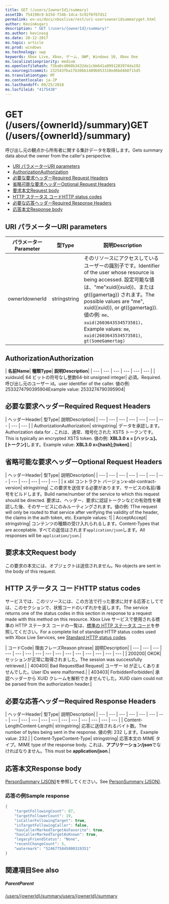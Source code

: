 ```yaml
---
title: GET (/users/{ownerId}/summary)
assetID: 754190c9-b15d-f34b-1dca-5c92f6f67d12
permalink: en-us/docs/xboxlive/rest/uri-usersowneridsummaryget.html
author: KevinAsgari
description: " GET (/users/{ownerId}/summary)"
ms.author: kevinasg
ms.date: 20-12-2017
ms.topic: article
ms.prod: windows
ms.technology: uwp
keywords: Xbox Live, Xbox, ゲーム, UWP, Windows 10, Xbox One
ms.localizationpriority: medium
ms.openlocfilehash: 73ba0cd060b3432de1cbb641a8991283974da192
ms.sourcegitcommit: 232543fba1fb30bb1489b053310ed6bd4b8f15d5
ms.translationtype: MT
ms.contentlocale: ja-JP
ms.lasthandoff: 09/25/2018
ms.locfileid: "4175430"
---
```

# <a name="get-usersowneridsummary"></a><span data-ttu-id="f2c8c-104">GET (/users/{ownerId}/summary)</span><span class="sxs-lookup"><span data-stu-id="f2c8c-104">GET (/users/{ownerId}/summary)</span></span>
<span data-ttu-id="f2c8c-105">呼び出し元の観点から所有者に関する集計データを取得します。</span><span class="sxs-lookup"><span data-stu-id="f2c8c-105">Gets summary data about the owner from the caller's perspective.</span></span>

  * [<span data-ttu-id="f2c8c-106">URI パラメーター</span><span class="sxs-lookup"><span data-stu-id="f2c8c-106">URI parameters</span></span>](#ID4EQ)
  * [<span data-ttu-id="f2c8c-107">Authorization</span><span class="sxs-lookup"><span data-stu-id="f2c8c-107">Authorization</span></span>](#ID4E2)
  * [<span data-ttu-id="f2c8c-108">必要な要求ヘッダー</span><span class="sxs-lookup"><span data-stu-id="f2c8c-108">Required Request Headers</span></span>](#ID4EBC)
  * [<span data-ttu-id="f2c8c-109">省略可能な要求ヘッダー</span><span class="sxs-lookup"><span data-stu-id="f2c8c-109">Optional Request Headers</span></span>](#ID4EHD)
  * [<span data-ttu-id="f2c8c-110">要求本文</span><span class="sxs-lookup"><span data-stu-id="f2c8c-110">Request body</span></span>](#ID4EXE)
  * [<span data-ttu-id="f2c8c-111">HTTP ステータス コード</span><span class="sxs-lookup"><span data-stu-id="f2c8c-111">HTTP status codes</span></span>](#ID4ECF)
  * [<span data-ttu-id="f2c8c-112">必要な応答ヘッダー</span><span class="sxs-lookup"><span data-stu-id="f2c8c-112">Required Response Headers</span></span>](#ID4EZG)
  * [<span data-ttu-id="f2c8c-113">応答本文</span><span class="sxs-lookup"><span data-stu-id="f2c8c-113">Response body</span></span>](#ID4EGAAC)

<a id="ID4EQ"></a>


## <a name="uri-parameters"></a><span data-ttu-id="f2c8c-114">URI パラメーター</span><span class="sxs-lookup"><span data-stu-id="f2c8c-114">URI parameters</span></span>

| <span data-ttu-id="f2c8c-115">パラメーター</span><span class="sxs-lookup"><span data-stu-id="f2c8c-115">Parameter</span></span>| <span data-ttu-id="f2c8c-116">型</span><span class="sxs-lookup"><span data-stu-id="f2c8c-116">Type</span></span>| <span data-ttu-id="f2c8c-117">説明</span><span class="sxs-lookup"><span data-stu-id="f2c8c-117">Description</span></span>|
| --- | --- | --- |
| <span data-ttu-id="f2c8c-118">ownerId</span><span class="sxs-lookup"><span data-stu-id="f2c8c-118">ownerId</span></span>| <span data-ttu-id="f2c8c-119">string</span><span class="sxs-lookup"><span data-stu-id="f2c8c-119">string</span></span>| <span data-ttu-id="f2c8c-120">そのリソースにアクセスしているユーザーの識別子です。</span><span class="sxs-lookup"><span data-stu-id="f2c8c-120">Identifier of the user whose resource is being accessed.</span></span> <span data-ttu-id="f2c8c-121">設定可能な値は、"me"xuid({xuid})、または gt({gamertag}) されます。</span><span class="sxs-lookup"><span data-stu-id="f2c8c-121">The possible values are "me", xuid({xuid}), or gt({gamertag}).</span></span> <span data-ttu-id="f2c8c-122">値の例: <code>me</code>、 <code>xuid(2603643534573581)</code>、</span><span class="sxs-lookup"><span data-stu-id="f2c8c-122">Example values: <code>me</code>, <code>xuid(2603643534573581)</code>,</span></span> <code>gt(SomeGamertag)</code>|

<a id="ID4E2"></a>


## <a name="authorization"></a><span data-ttu-id="f2c8c-123">Authorization</span><span class="sxs-lookup"><span data-stu-id="f2c8c-123">Authorization</span></span>

| <b><span data-ttu-id="f2c8c-124">名前</span><span class="sxs-lookup"><span data-stu-id="f2c8c-124">Name</span></span></b>| <b><span data-ttu-id="f2c8c-125">種類</span><span class="sxs-lookup"><span data-stu-id="f2c8c-125">Type</span></span></b>| <b><span data-ttu-id="f2c8c-126">説明</span><span class="sxs-lookup"><span data-stu-id="f2c8c-126">Description</span></span></b>|
| --- | --- | --- | --- | --- | --- |
| <span data-ttu-id="f2c8c-127">xuid</span><span class="sxs-lookup"><span data-stu-id="f2c8c-127">xuid</span></span>| <span data-ttu-id="f2c8c-128">64 ビットの符号なし整数</span><span class="sxs-lookup"><span data-stu-id="f2c8c-128">64-bit unsigned integer</span></span>| <span data-ttu-id="f2c8c-129">必須。</span><span class="sxs-lookup"><span data-stu-id="f2c8c-129">Required.</span></span> <span data-ttu-id="f2c8c-130">呼び出し元のユーザー id。</span><span class="sxs-lookup"><span data-stu-id="f2c8c-130">user identifier of the caller.</span></span> <span data-ttu-id="f2c8c-131">値の例: 2533274790395904</span><span class="sxs-lookup"><span data-stu-id="f2c8c-131">Example value: 2533274790395904</span></span>|

<a id="ID4EBC"></a>


## <a name="required-request-headers"></a><span data-ttu-id="f2c8c-132">必要な要求ヘッダー</span><span class="sxs-lookup"><span data-stu-id="f2c8c-132">Required Request Headers</span></span>

| <span data-ttu-id="f2c8c-133">ヘッダー</span><span class="sxs-lookup"><span data-stu-id="f2c8c-133">Header</span></span>| <span data-ttu-id="f2c8c-134">型</span><span class="sxs-lookup"><span data-stu-id="f2c8c-134">Type</span></span>| <span data-ttu-id="f2c8c-135">説明</span><span class="sxs-lookup"><span data-stu-id="f2c8c-135">Description</span></span>|
| --- | --- | --- | --- | --- | --- | --- | --- | --- |
| <span data-ttu-id="f2c8c-136">Authorization</span><span class="sxs-lookup"><span data-stu-id="f2c8c-136">Authorization</span></span>| <span data-ttu-id="f2c8c-137">string</span><span class="sxs-lookup"><span data-stu-id="f2c8c-137">string</span></span>| <span data-ttu-id="f2c8c-138">データを承認します。</span><span class="sxs-lookup"><span data-stu-id="f2c8c-138">Authorization data for .</span></span> <span data-ttu-id="f2c8c-139">これは、通常、暗号化された XSTS トークンです。</span><span class="sxs-lookup"><span data-stu-id="f2c8c-139">This is typically an encrypted XSTS token.</span></span> <span data-ttu-id="f2c8c-140">値の例: <b>XBL3.0 x = [ハッシュ]、[トークン]</b>します。</span><span class="sxs-lookup"><span data-stu-id="f2c8c-140">Example value: <b>XBL3.0 x=[hash];[token]</b>.</span></span>|

<a id="ID4EHD"></a>


## <a name="optional-request-headers"></a><span data-ttu-id="f2c8c-141">省略可能な要求ヘッダー</span><span class="sxs-lookup"><span data-stu-id="f2c8c-141">Optional Request Headers</span></span>

| <span data-ttu-id="f2c8c-142">ヘッダー</span><span class="sxs-lookup"><span data-stu-id="f2c8c-142">Header</span></span>| <span data-ttu-id="f2c8c-143">型</span><span class="sxs-lookup"><span data-stu-id="f2c8c-143">Type</span></span>| <span data-ttu-id="f2c8c-144">説明</span><span class="sxs-lookup"><span data-stu-id="f2c8c-144">Description</span></span>|
| --- | --- | --- | --- | --- | --- | --- | --- | --- | --- | --- | --- |
| <span data-ttu-id="f2c8c-145">x xbl コントラクト バージョン</span><span class="sxs-lookup"><span data-stu-id="f2c8c-145">x-xbl-contract-version</span></span>| <span data-ttu-id="f2c8c-146">string</span><span class="sxs-lookup"><span data-stu-id="f2c8c-146">string</span></span>| <span data-ttu-id="f2c8c-147">この要求を送信する必要があります、サービスの名前/番号をビルドします。</span><span class="sxs-lookup"><span data-stu-id="f2c8c-147">Build name/number of the service to which this request should be directed.</span></span> <span data-ttu-id="f2c8c-148">要求は、ヘッダー、要求に認証トークンなどの有効性を確認した後、そのサービスにのみルーティングされます。値の例: 1</span><span class="sxs-lookup"><span data-stu-id="f2c8c-148">The request will only be routed to that service after verifying the validity of the header, the claims in the auth token, etc. Example values: 1</span></span>|
| <span data-ttu-id="f2c8c-149">Accept</span><span class="sxs-lookup"><span data-stu-id="f2c8c-149">Accept</span></span>| <span data-ttu-id="f2c8c-150">string</span><span class="sxs-lookup"><span data-stu-id="f2c8c-150">string</span></span>| <span data-ttu-id="f2c8c-151">コンテンツの種類の受け入れられるします。</span><span class="sxs-lookup"><span data-stu-id="f2c8c-151">Content-Types that are acceptable.</span></span> <span data-ttu-id="f2c8c-152">すべての返信はされます<code>application/json</code>します。</span><span class="sxs-lookup"><span data-stu-id="f2c8c-152">All responses will be <code>application/json</code>.</span></span>|

<a id="ID4EXE"></a>


## <a name="request-body"></a><span data-ttu-id="f2c8c-153">要求本文</span><span class="sxs-lookup"><span data-stu-id="f2c8c-153">Request body</span></span>

<span data-ttu-id="f2c8c-154">この要求の本文には、オブジェクトは送信されません。</span><span class="sxs-lookup"><span data-stu-id="f2c8c-154">No objects are sent in the body of this request.</span></span>

<a id="ID4ECF"></a>


## <a name="http-status-codes"></a><span data-ttu-id="f2c8c-155">HTTP ステータス コード</span><span class="sxs-lookup"><span data-stu-id="f2c8c-155">HTTP status codes</span></span>

<span data-ttu-id="f2c8c-156">サービスでは、このリソースには、この方法で行った要求に対する応答としてでは、このセクションで、状態コードのいずれかを返します。</span><span class="sxs-lookup"><span data-stu-id="f2c8c-156">The service returns one of the status codes in this section in response to a request made with this method on this resource.</span></span> <span data-ttu-id="f2c8c-157">Xbox Live サービスで使用される標準の HTTP ステータス コードの一覧は、[標準の HTTP ステータス コード](../../additional/httpstatuscodes.md)を参照してください。</span><span class="sxs-lookup"><span data-stu-id="f2c8c-157">For a complete list of standard HTTP status codes used with Xbox Live Services, see [Standard HTTP status codes](../../additional/httpstatuscodes.md).</span></span>

| <span data-ttu-id="f2c8c-158">コード</span><span class="sxs-lookup"><span data-stu-id="f2c8c-158">Code</span></span>| <span data-ttu-id="f2c8c-159">理由フレーズ</span><span class="sxs-lookup"><span data-stu-id="f2c8c-159">Reason phrase</span></span>| <span data-ttu-id="f2c8c-160">説明</span><span class="sxs-lookup"><span data-stu-id="f2c8c-160">Description</span></span>|
| --- | --- | --- | --- | --- | --- | --- | --- | --- | --- | --- | --- | --- | --- | --- |
| <span data-ttu-id="f2c8c-161">200</span><span class="sxs-lookup"><span data-stu-id="f2c8c-161">200</span></span>| <span data-ttu-id="f2c8c-162">OK</span><span class="sxs-lookup"><span data-stu-id="f2c8c-162">OK</span></span>| <span data-ttu-id="f2c8c-163">セッションが正常に取得されました。</span><span class="sxs-lookup"><span data-stu-id="f2c8c-163">The session was successfully retrieved.</span></span>|
| <span data-ttu-id="f2c8c-164">400</span><span class="sxs-lookup"><span data-stu-id="f2c8c-164">400</span></span>| <span data-ttu-id="f2c8c-165">Bad Request</span><span class="sxs-lookup"><span data-stu-id="f2c8c-165">Bad Request</span></span>| <span data-ttu-id="f2c8c-166">ユーザー Id が正しくありませんでした。</span><span class="sxs-lookup"><span data-stu-id="f2c8c-166">User IDs were malformed.</span></span>|
| <span data-ttu-id="f2c8c-167">403</span><span class="sxs-lookup"><span data-stu-id="f2c8c-167">403</span></span>| <span data-ttu-id="f2c8c-168">Forbidden</span><span class="sxs-lookup"><span data-stu-id="f2c8c-168">Forbidden</span></span>| <span data-ttu-id="f2c8c-169">承認ヘッダーから XUID クレームを解析できませんでした。</span><span class="sxs-lookup"><span data-stu-id="f2c8c-169">XUID claim could not be parsed from the authorization header.</span></span>|

<a id="ID4EZG"></a>


## <a name="required-response-headers"></a><span data-ttu-id="f2c8c-170">必要な応答ヘッダー</span><span class="sxs-lookup"><span data-stu-id="f2c8c-170">Required Response Headers</span></span>

| <span data-ttu-id="f2c8c-171">ヘッダー</span><span class="sxs-lookup"><span data-stu-id="f2c8c-171">Header</span></span>| <span data-ttu-id="f2c8c-172">型</span><span class="sxs-lookup"><span data-stu-id="f2c8c-172">Type</span></span>| <span data-ttu-id="f2c8c-173">説明</span><span class="sxs-lookup"><span data-stu-id="f2c8c-173">Description</span></span>|
| --- | --- | --- | --- | --- | --- | --- | --- | --- | --- | --- | --- | --- | --- | --- | --- | --- | --- |
| <span data-ttu-id="f2c8c-174">Content-Length</span><span class="sxs-lookup"><span data-stu-id="f2c8c-174">Content-Length</span></span>| <span data-ttu-id="f2c8c-175">string</span><span class="sxs-lookup"><span data-stu-id="f2c8c-175">string</span></span>| <span data-ttu-id="f2c8c-176">応答に送信されるバイト数。</span><span class="sxs-lookup"><span data-stu-id="f2c8c-176">The number of bytes being sent in the response.</span></span> <span data-ttu-id="f2c8c-177">値の例: 232 します。</span><span class="sxs-lookup"><span data-stu-id="f2c8c-177">Example value: 232.</span></span>|
| <span data-ttu-id="f2c8c-178">Content-Type</span><span class="sxs-lookup"><span data-stu-id="f2c8c-178">Content-Type</span></span>| <span data-ttu-id="f2c8c-179">string</span><span class="sxs-lookup"><span data-stu-id="f2c8c-179">string</span></span>| <span data-ttu-id="f2c8c-180">応答本文の MIME タイプ。</span><span class="sxs-lookup"><span data-stu-id="f2c8c-180">MIME type of the response body.</span></span> <span data-ttu-id="f2c8c-181">これは、<b>アプリケーション/json</b>でなければなりません。</span><span class="sxs-lookup"><span data-stu-id="f2c8c-181">This must be <b>application/json</b>.</span></span>|

<a id="ID4EGAAC"></a>


## <a name="response-body"></a><span data-ttu-id="f2c8c-182">応答本文</span><span class="sxs-lookup"><span data-stu-id="f2c8c-182">Response body</span></span>

<span data-ttu-id="f2c8c-183">[PersonSummary (JSON)](../../json/json-personsummary.md)を参照してください。</span><span class="sxs-lookup"><span data-stu-id="f2c8c-183">See [PersonSummary (JSON)](../../json/json-personsummary.md).</span></span>

<a id="ID4ESAAC"></a>


### <a name="sample-response"></a><span data-ttu-id="f2c8c-184">応答の例</span><span class="sxs-lookup"><span data-stu-id="f2c8c-184">Sample response</span></span>


```cpp
{
    "targetFollowingCount": 87,
    "targetFollowerCount": 19,
    "isCallerFollowingTarget": true,
    "isTargetFollowingCaller": false,
    "hasCallerMarkedTargetAsFavorite": true,
    "hasCallerMarkedTargetAsKnown": true,
    "legacyFriendStatus": "None",
    "recentChangeCount": 5,
    "watermark": "5246775845000319351"
}

```


<a id="ID4E3AAC"></a>


## <a name="see-also"></a><span data-ttu-id="f2c8c-185">関連項目</span><span class="sxs-lookup"><span data-stu-id="f2c8c-185">See also</span></span>

<a id="ID4E5AAC"></a>


##### <a name="parent"></a><span data-ttu-id="f2c8c-186">Parent</span><span class="sxs-lookup"><span data-stu-id="f2c8c-186">Parent</span></span>

[<span data-ttu-id="f2c8c-187">/users/{ownerId}/summary</span><span class="sxs-lookup"><span data-stu-id="f2c8c-187">/users/{ownerId}/summary</span></span>](uri-usersowneridsummary.md)
